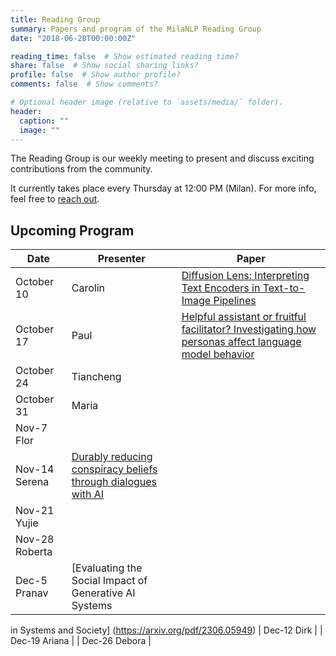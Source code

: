 ```yaml
---
title: Reading Group
summary: Papers and program of the MilaNLP Reading Group
date: "2018-06-28T00:00:00Z"

reading_time: false  # Show estimated reading time?
share: false  # Show social sharing links?
profile: false  # Show author profile?
comments: false  # Show comments?

# Optional header image (relative to `assets/media/` folder).
header:
  caption: ""
  image: ""
---
```


The Reading Group is our weekly meeting to present and discuss exciting contributions from the community.

It currently takes place every Thursday at 12:00 PM (Milan). For more info, feel free to [reach out](mailto:donya.rooein@unibocconi.it).

## Upcoming Program

| Date | Presenter | Paper |
| ---- | ----------- | ---- | 
| October 10 | Carolin   | [Diffusion Lens: Interpreting Text Encoders in Text-to-Image Pipelines](https://arxiv.org/pdf/2403.05846)
| October 17 | Paul   | [Helpful assistant or fruitful facilitator? Investigating how personas affect language model behavior](https://arxiv.org/abs/2407.02099)
| October 24 | Tiancheng   | 
| October 31 | Maria   | 
| Nov-7	Flor |
| Nov-14	Serena | [Durably reducing conspiracy beliefs through dialogues with AI](https://www.science.org/doi/10.1126/science.adq1814)
| Nov-21	Yujie |
| Nov-28	Roberta |
| Dec-5	Pranav | [Evaluating the Social Impact of Generative AI Systems
in Systems and Society] (https://arxiv.org/pdf/2306.05949)
| Dec-12	Dirk |
| Dec-19	Ariana |
| Dec-26	Debora |


